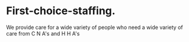 # First-choice-staffing.
We provide care for a wide variety of people who need a wide variety of care from C N A's and H H A's
